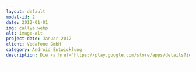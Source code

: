 ```yaml
---
layout: default
modal-id: 2
date: 2012-01-01
img: callya.webp
alt: image-alt
project-date: Januar 2012
client: Vodafone GmbH
category: Android Entwicklung
description: Die <a href="https://play.google.com/store/apps/details?id=de.vodafone.meincallya">MeinCallYa</a> App bietet Pre-Paid-Kunden die Möglichkeit Informationen über ihren Tarif abzurufen. Neben der Anzeige von Inklusivminuten und Datenvolumen bietet sie auch die Möglichkeite weitere Tarifoptionen hinzuzubuchen. <br /><br />Die Arbeit an dieser Applikation erfolgte während meines Angestelltenverhältnisses bei der Appseleration GmbH in Düsseldorf erstellt. 

---
```

